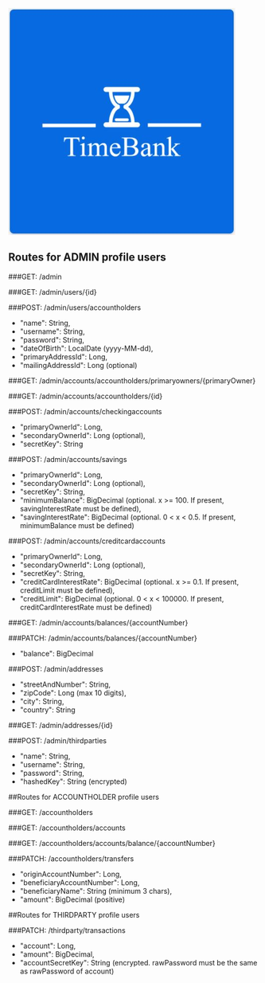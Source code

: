 
![](src/main/resources/images/TimeBankLogo.JPG)


## Routes for ADMIN profile users

###GET: /admin

###GET: /admin/users/{id}

###POST: /admin/users/accountholders
- "name": String,
- "username": String,
- "password": String,
- "dateOfBirth": LocalDate (yyyy-MM-dd),
- "primaryAddressId": Long,
- "mailingAddressId": Long (optional)

###GET: /admin/accounts/accountholders/primaryowners/{primaryOwner}

###GET: /admin/accounts/accountholders/{id}

###POST: /admin/accounts/checkingaccounts
- "primaryOwnerId": Long,
- "secondaryOwnerId": Long (optional),
- "secretKey": String

###POST: /admin/accounts/savings
- "primaryOwnerId": Long,
- "secondaryOwnerId": Long (optional),
- "secretKey": String,
- "minimumBalance": BigDecimal (optional. x >= 100. If present, savingInterestRate must be defined),
- "savingInterestRate": BigDecimal (optional. 0 < x < 0.5. If present, minimumBalance must be defined)

###POST: /admin/accounts/creditcardaccounts
- "primaryOwnerId": Long,
- "secondaryOwnerId": Long (optional),
- "secretKey": String,
- "creditCardInterestRate": BigDecimal (optional. x >= 0.1. If present, creditLimit must be defined),
- "creditLimit": BigDecimal (optional. 0 < x < 100000. If present, creditCardInterestRate must be defined)

###GET: /admin/accounts/balances/{accountNumber}

###PATCH: /admin/accounts/balances/{accountNumber}
- "balance": BigDecimal

###POST: /admin/addresses
- "streetAndNumber": String,
- "zipCode": Long (max 10 digits),
- "city": String,
- "country": String

###GET: /admin/addresses/{id}

###POST: /admin/thirdparties
- "name": String,
- "username": String,
- "password": String,
- "hashedKey": String (encrypted)


##Routes for ACCOUNTHOLDER profile users

###GET: /accountholders

###GET: /accountholders/accounts

###GET: /accountholders/accounts/balance/{accountNumber}

###PATCH: /accountholders/transfers
- "originAccountNumber": Long,
- "beneficiaryAccountNumber": Long,
- "beneficiaryName": String (minimum 3 chars),
- "amount": BigDecimal (positive)


##Routes for THIRDPARTY profile users

###PATCH: /thirdparty/transactions
- "account": Long,
- "amount": BigDecimal,
- "accountSecretKey": String (encrypted. rawPassword must be the same as rawPassword of account)



